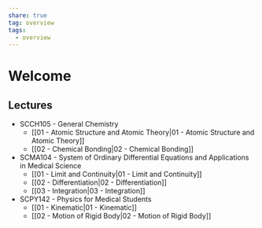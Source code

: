 ```yaml
---
share: true
tag: overview
tags:
  - overview
---
```



# Welcome

## Lectures

- SCCH105 - General Chemistry
	- [[01 - Atomic Structure and Atomic Theory|01 - Atomic Structure and Atomic Theory]]
	- [[02 - Chemical Bonding|02 - Chemical Bonding]]
- SCMA104 - System of Ordinary Differential Equations and Applications in Medical Science
	- [[01 - Limit and Continuity|01 - Limit and Continuity]]
	- [[02 - Differentiation|02 - Differentiation]]
	- [[03 - Integration|03 - Integration]]
- SCPY142 - Physics for Medical Students
	- [[01 - Kinematic|01 - Kinematic]]
	- [[02 - Motion of Rigid Body|02 - Motion of Rigid Body]]
